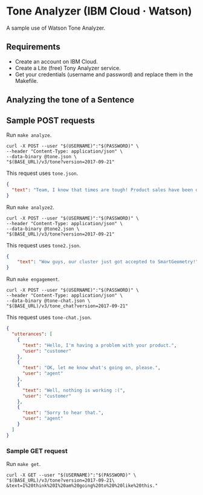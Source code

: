 # Tone Analyzer (IBM Cloud · Watson)

A sample use of Watson Tone Analyzer.

## Requirements

- Create an account on IBM Cloud.
- Create a Lite (free) Tony Analyzer service.
- Get your credentials (username and password) and replace them in the Makefile.

## Analyzing the tone of a Sentence

## Sample POST requests

Run `make analyze`.

```
curl -X POST --user "$(USERNAME)":"$(PASSWORD)" \
--header "Content-Type: application/json" \
--data-binary @tone.json \
"$(BASE_URL)/v3/tone?version=2017-09-21"
```

This request uses `tone.json`.

```json
{
  "text": "Team, I know that times are tough! Product sales have been disappointing for the past three quarters. We have a competitive product, but we need to do a better job of selling it!"
}
```

Run `make analyze2`.

```
curl -X POST --user "$(USERNAME)":"$(PASSWORD)" \
--header "Content-Type: application/json" \
--data-binary @tone2.json \
"$(BASE_URL)/v3/tone?version=2017-09-21"
```

This request uses `tone2.json`.

```json
{
    "text": "Wow guys, our cluster just got accepted to SmartGeometry!"
}
```

Run `make engagement`.

```
curl -X POST --user "$(USERNAME)":"$(PASSWORD)" \
--header "Content-Type: application/json" \
--data-binary @tone-chat.json \
"$(BASE_URL)/v3/tone_chat?version=2017-09-21"
```

This request uses `tone-chat.json`.

```json
{
  "utterances": [
    {
      "text": "Hello, I'm having a problem with your product.",
      "user": "customer"
    },
    {
      "text": "OK, let me know what's going on, please.",
      "user": "agent"
    },
    {
      "text": "Well, nothing is working :(",
      "user": "customer"
    },
    {
      "text": "Sorry to hear that.",
      "user": "agent"
    }
  ]
}
```

### Sample GET request

Run `make get`.

```
curl -X GET --user "$(USERNAME)":"$(PASSWORD)" \
"$(BASE_URL)/v3/tone?version=2017-09-21\
&text=I%20think%20I%20am%20going%20to%20%20like%20this."
```